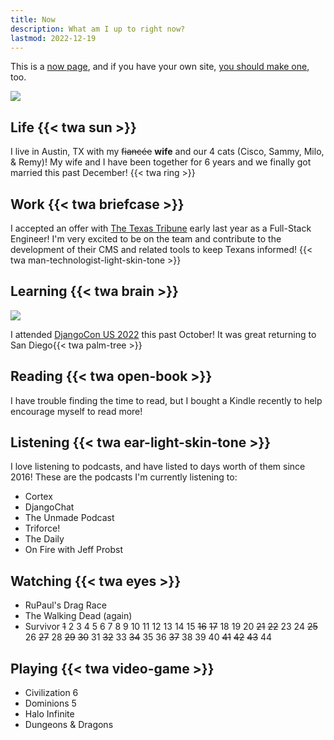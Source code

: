 ```yaml
---
title: Now
description: What am I up to right now?
lastmod: 2022-12-19
---
```


This is a [now page](https://nownownow.com/about), and if you have your own site, [you should make one](https://nownownow.com/about), too.

[![](https://www.dockhunt.com/api/og?username=_djpeacher&avatar=https%3A%2F%2Fpbs.twimg.com%2Fprofile_images%2F1589848033373655041%2FPKIaJaDo.jpg&icon=https%3A%2F%2Fdockhunt-images.nyc3.cdn.digitaloceanspaces.com%2Farc.png&icon=https%3A%2F%2Fdockhunt-images.nyc3.cdn.digitaloceanspaces.com%2FVisual%20Studio%20Code.png&icon=https%3A%2F%2Fdockhunt-images.nyc3.cdn.digitaloceanspaces.com%2FThings.png&icon=https%3A%2F%2Fdockhunt-images.nyc3.cdn.digitaloceanspaces.com%2FTerminal.png&v1.0.0)](https://www.dockhunt.com/users/_djpeacher)

## Life {{< twa sun >}}

I live in Austin, TX with my ~~fiancée~~ **wife** and our 4 cats (Cisco, Sammy, Milo, & Remy)! My wife and I have been together for 6 years and we finally got married this past December! {{< twa ring >}}

## Work {{< twa briefcase >}}

I accepted an offer with [The Texas Tribune](https://www.texastribune.org) early last year as a Full-Stack Engineer! I'm very excited to be on the team and contribute to the development of their CMS and related tools to keep Texans informed! {{< twa man-technologist-light-skin-tone >}}

## Learning {{< twa brain >}}

![](https://live.staticflickr.com/65535/52487681415_b39ba2f985_h.jpg)

I attended [DjangoCon US 2022](https://2022.djangocon.us) this past October! It was great returning to San Diego{{< twa palm-tree >}}

## Reading {{< twa open-book >}}

I have trouble finding the time to read, but I bought a Kindle recently to help encourage myself to read more!

## Listening {{< twa ear-light-skin-tone >}}

I love listening to podcasts, and have listed to days worth of them since 2016! These are the podcasts I'm currently listening to:

- Cortex
- DjangoChat
- The Unmade Podcast
- Triforce!
- The Daily
- On Fire with Jeff Probst

## Watching {{< twa eyes >}}

- RuPaul's Drag Race
- The Walking Dead (again)
- Survivor ~~1~~ 2 3 4 5 6 7 8 9 10 11 12 13 14 15 ~~16~~ ~~17~~ 18 19 20 ~~21~~ ~~22~~ 23 24 ~~25~~ 26 ~~27~~ 28 ~~29~~ ~~30~~ 31 ~~32~~ 33 ~~34~~ 35 36 ~~37~~ 38 39 40 ~~41~~ ~~42~~ ~~43~~ 44

## Playing {{< twa video-game >}}

- Civilization 6
- Dominions 5
- Halo Infinite
- Dungeons & Dragons
